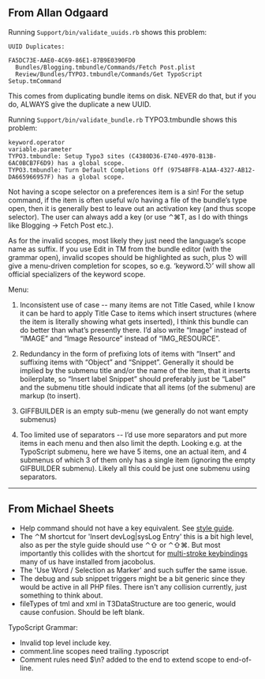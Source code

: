 ## From Allan Odgaard

Running `Support/bin/validate_uuids.rb` shows this problem:

    UUID Duplicates:

    FA5DC73E-AAE0-4C69-86E1-87B9E0390FD0
      Bundles/Blogging.tmbundle/Commands/Fetch Post.plist
      Review/Bundles/TYPO3.tmbundle/Commands/Get TypoScript Setup.tmCommand

This comes from duplicating bundle items on disk. NEVER do that, but if you do, ALWAYS give the duplicate a new UUID.

Running `Support/bin/validate_bundle.rb` TYPO3.tmbundle shows this problem:

    keyword.operator
    variable.parameter
    TYPO3.tmbundle: Setup Typo3 sites (C4380D36-E740-4970-B13B-6AC0BCB7F6D9) has a global scope.
    TYPO3.tmbundle: Turn Default Completions Off (97548FF8-A1AA-4327-AB12-DA665966957F) has a global scope.

Not having a scope selector on a preferences item is a sin! For the setup command, if the item is often useful w/o having a file of the bundle’s type open, then it is generally best to leave out an activation key (and thus scope selector). The user can always add a key (or use ⌃⌘T, as I do with things like Blogging → Fetch Post etc.).

As for the invalid scopes, most likely they just need the language’s scope name as suffix. If you use Edit in TM from the bundle editor (with the grammar open), invalid scopes should be highlighted as such, plus ⎋ will give a menu-driven completion for scopes, so e.g. ‘keyword.⎋’ will show all official specializers of the keyword scope.

Menu:

 1) Inconsistent use of case -- many items are not Title Cased, while I know it can be hard to apply Title Case to items which insert structures (where the item is literally showing what gets inserted), I think this bundle can do better than what’s presently there. I’d also write “Image” instead of “IMAGE” and “Image Resource” instead of “IMG_RESOURCE”.

 2) Redundancy in the form of prefixing lots of items with “Insert” and suffixing items with “Object” and “Snippet”. Generally it should be implied by the submenu title and/or the name of the item, that it inserts boilerplate, so “Insert label Snippet” should preferably just be “Label” and the submenu title should indicate that all items (of the submenu) are markup (to insert).

 3) GIFFBUILDER is an empty sub-menu (we generally do not want empty submenus)

 4) Too limited use of separators -- I’d use more separators and put more items in each menu and then also limit the depth. Looking e.g. at the TypoScript submenu, here we have 5 items, one an actual item, and 4 submenus of which 3 of them only has a single item (ignoring the empty GIFBUILDER submenu). Likely all this could be just one submenu using separators.

---

## From Michael Sheets

- Help command should not have a key equivalent. See [style guide][1].
- The ⌃M shortcut for 'Insert devLog|sysLog Entry' this is a bit high level, also as per the style guide should use ⌃⇧ or ⌃⇧⌘. But most importantly this collides with the shortcut for [multi-stroke keybindings][2] many of us have installed from jacobolus.
- The 'Use Word / Selection as Marker' and such suffer the same issue.
- The debug and sub snippet triggers might be a bit generic since they would be active in all PHP files. There isn't any collision currently, just something to think about.
- fileTypes of tml and xml in T3DataStructure are too generic, would cause confusion. Should be left blank.

TypoScript Grammar:

- Invalid top level include key.
- comment.line scopes need trailing .typoscript
- Comment rules need $\n? added to the end to extend scope to end-of-line.

[1]: http://macromates.com/wiki/Bundles/StyleGuide
[2]: http://macromates.com/blog/2006/multi-stroke-key-bindings/